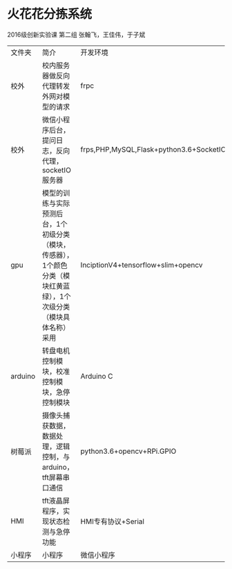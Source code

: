 # 火花花分拣系统
2016级创新实验课 第二组 张翰飞，王佳伟，于子斌   
<table>
    <tr>
        <td>文件夹</td>
        <td>简介</td>
        <td>开发环境</td>
    </tr>
    <tr>
        <td>校外</td>
        <td>校内服务器做反向代理转发外网对模型的请求</td>
        <td>frpc</td>
    </tr>
     <tr>
        <td>校外</td>
        <td>微信小程序后台，提问日志，反向代理，socketIO服务器</td>
        <td>frps,PHP,MySQL,Flask+python3.6+SocketIO</td>
    </tr>
     <tr>
        <td>gpu</td>
        <td>模型的训练与实际预测后台，1个初级分类（模块，传感器），1个颜色分类（模块红黄蓝绿），1个次级分类（模块具体名称） 采用</td>
        <td>InciptionV4+tensorflow+slim+opencv</td>
    </tr>
     <tr>
        <td>arduino</td>
        <td>转盘电机控制模块，校准控制模块，急停控制模块</td>
        <td>Arduino C</td>
    </tr>
    <tr>
        <td>树莓派</td>
        <td>摄像头捕获数据，数据处理，逻辑控制，与arduino，tft屏幕串口通信</td>
        <td>python3.6+opencv+RPi.GPIO</td>
    </tr>
    <tr>
        <td>HMI</td>
        <td>tft液晶屏程序，实现状态检测与急停功能</td>
        <td>HMI专有协议+Serial</td>
    </tr>    
    <tr>
        <td>小程序</td>
        <td>小程序</td>
        <td>微信小程序</td>
    </tr>    
</table>
